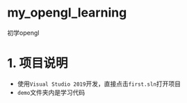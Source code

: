 # my_opengl_learning
初学opengl
# 1. 项目说明
- 使用`Visual Studio 2019`开发，直接点击`first.sln`打开项目
- `demo`文件夹内是学习代码